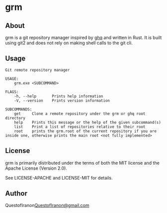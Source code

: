 # grm

## About
grm is a git repository manager inspired by [ghq](https://github.com/motemen/ghq) and written in Rust. 
It is built using git2 and does not rely on making shell calls to the git cli.

## Usage
```
Git remote repository manager

USAGE:
    grm.exe <SUBCOMMAND>

FLAGS:
    -h, --help       Prints help information
    -V, --version    Prints version information

SUBCOMMANDS:
    get     Clone a remote repository under the grm or ghq root directory
    help    Prints this message or the help of the given subcommand(s)
    list    Print a list of repositories relative to their root
    root    prints the grm.root of the current repository if you are inside one, otherwise prints the main root <not fully implemented>
```

## License
grm is primarily distributed under the terms of both the MIT license and the Apache License (Version 2.0).

See LICENSE-APACHE and LICENSE-MIT for details.

## Author
QuestofIranon<QuestofIranon@gmail.com>
